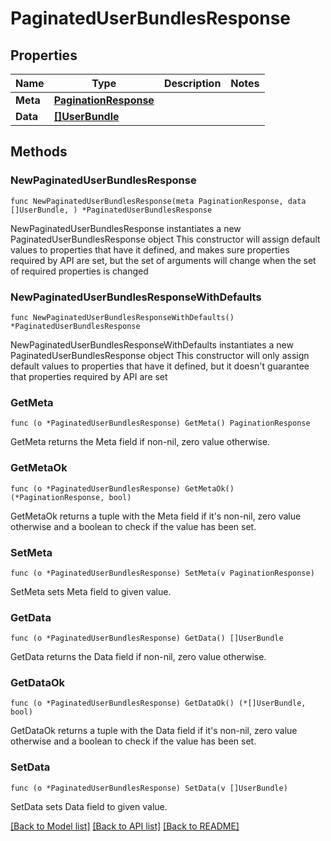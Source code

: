 # PaginatedUserBundlesResponse

## Properties

Name | Type | Description | Notes
------------ | ------------- | ------------- | -------------
**Meta** | [**PaginationResponse**](PaginationResponse.md) |  | 
**Data** | [**[]UserBundle**](UserBundle.md) |  | 

## Methods

### NewPaginatedUserBundlesResponse

`func NewPaginatedUserBundlesResponse(meta PaginationResponse, data []UserBundle, ) *PaginatedUserBundlesResponse`

NewPaginatedUserBundlesResponse instantiates a new PaginatedUserBundlesResponse object
This constructor will assign default values to properties that have it defined,
and makes sure properties required by API are set, but the set of arguments
will change when the set of required properties is changed

### NewPaginatedUserBundlesResponseWithDefaults

`func NewPaginatedUserBundlesResponseWithDefaults() *PaginatedUserBundlesResponse`

NewPaginatedUserBundlesResponseWithDefaults instantiates a new PaginatedUserBundlesResponse object
This constructor will only assign default values to properties that have it defined,
but it doesn't guarantee that properties required by API are set

### GetMeta

`func (o *PaginatedUserBundlesResponse) GetMeta() PaginationResponse`

GetMeta returns the Meta field if non-nil, zero value otherwise.

### GetMetaOk

`func (o *PaginatedUserBundlesResponse) GetMetaOk() (*PaginationResponse, bool)`

GetMetaOk returns a tuple with the Meta field if it's non-nil, zero value otherwise
and a boolean to check if the value has been set.

### SetMeta

`func (o *PaginatedUserBundlesResponse) SetMeta(v PaginationResponse)`

SetMeta sets Meta field to given value.


### GetData

`func (o *PaginatedUserBundlesResponse) GetData() []UserBundle`

GetData returns the Data field if non-nil, zero value otherwise.

### GetDataOk

`func (o *PaginatedUserBundlesResponse) GetDataOk() (*[]UserBundle, bool)`

GetDataOk returns a tuple with the Data field if it's non-nil, zero value otherwise
and a boolean to check if the value has been set.

### SetData

`func (o *PaginatedUserBundlesResponse) SetData(v []UserBundle)`

SetData sets Data field to given value.



[[Back to Model list]](../README.md#documentation-for-models) [[Back to API list]](../README.md#documentation-for-api-endpoints) [[Back to README]](../README.md)


